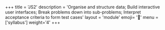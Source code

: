 +++
title = 'JS2'
description = 'Organise and structure data; Build interactive user interfaces; Break problems down into sub-problems; Interpret acceptance criteria to form test cases'
layout = 'module'
emoji= '🐣'
menu = ['syllabus']
weight='4'
+++
